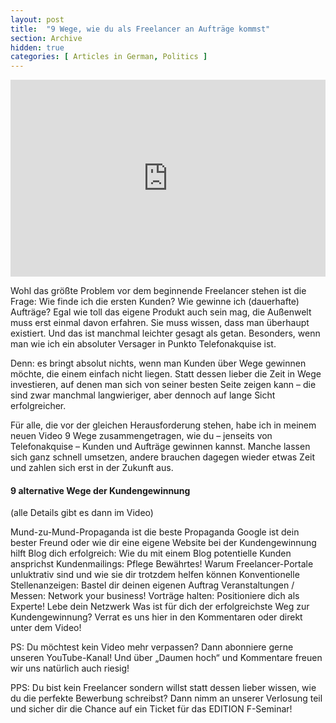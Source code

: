 ```yaml
---
layout: post
title:  "9 Wege, wie du als Freelancer an Aufträge kommst"
section: Archive
hidden: true
categories: [ Articles in German, Politics ]
---
```


<p><iframe style="width:100%;" height="315" src="https://www.youtube.com/embed/SuAk8yyGgMs?rel=0&amp;showinfo=0" frameborder="0" allowfullscreen></iframe></p>

Wohl das größte Problem vor dem beginnende Freelancer stehen ist die Frage: Wie finde ich die ersten Kunden? Wie gewinne ich (dauerhafte) Aufträge? Egal wie toll das eigene Produkt auch sein mag, die Außenwelt muss erst einmal davon erfahren. Sie muss wissen, dass man überhaupt existiert. Und das ist manchmal leichter gesagt als getan. Besonders, wenn man wie ich ein absoluter Versager in Punkto Telefonakquise ist.

Denn: es bringt absolut nichts, wenn man Kunden über Wege gewinnen möchte, die einem einfach nicht liegen. Statt dessen lieber die Zeit in Wege investieren, auf denen man sich von seiner besten Seite zeigen kann – die sind zwar manchmal langwieriger, aber dennoch auf lange Sicht erfolgreicher.

Für alle, die vor der gleichen Herausforderung stehen, habe ich in meinem neuen Video 9 Wege zusammengetragen, wie du – jenseits von Telefonakquise – Kunden und Aufträge gewinnen kannst. Manche lassen sich ganz schnell umsetzen, andere brauchen dagegen wieder etwas Zeit und zahlen sich erst in der Zukunft aus.

#### 9 alternative Wege der Kundengewinnung
(alle Details gibt es dann im Video)

Mund-zu-Mund-Propaganda ist die beste Propaganda
Google ist dein bester Freund oder wie dir eine eigene Website bei der Kundengewinnung hilft
Blog dich erfolgreich: Wie du mit einem Blog potentielle Kunden ansprichst
Kundenmailings: Pflege Bewährtes!
Warum Freelancer-Portale unluktrativ sind und wie sie dir trotzdem helfen können
Konventionelle Stellenanzeigen: Bastel dir deinen eigenen Auftrag
Veranstaltungen / Messen: Network your business!
Vorträge halten: Positioniere dich als Experte!
Lebe dein Netzwerk
Was ist für dich der erfolgreichste Weg zur Kundengewinnung? Verrat es uns hier in den Kommentaren oder direkt unter dem Video!

PS: Du möchtest kein Video mehr verpassen? Dann abonniere gerne unseren YouTube-Kanal! Und über „Daumen hoch“ und Kommentare freuen wir uns natürlich auch riesig!

PPS: Du bist kein Freelancer sondern willst statt dessen lieber wissen, wie du die perfekte Bewerbung schreibst? Dann nimm an unserer Verlosung teil und sicher dir die Chance auf ein Ticket für das EDITION F-Seminar!
